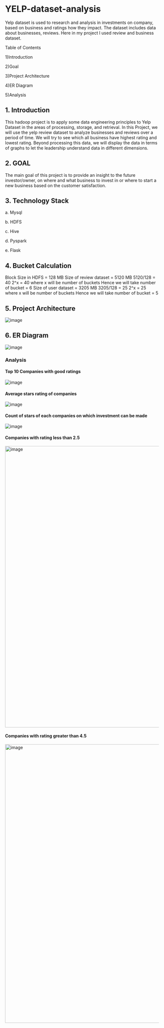 # YELP-dataset-analysis

Yelp dataset is used to research and analysis in investments on company, based on business and ratings how they impact. The dataset includes data about businesses, reviews. Here in my project I used review and business dataset.

Table of Contents

1)Introduction

2)Goal

3)Project Architecture

4)ER Diagram

5)Analysis

<h2>1. Introduction</h2>

This hadoop project is to apply some data engineering principles to Yelp Dataset in the areas of processing, storage, and retrieval. In this Project, we will use the yelp review dataset to analyze businesses and reviews over a period of time. We will try to see which all business have highest rating and lowest rating. Beyond processing this data, we will display the data in terms of graphs to let the leadership understand data in different dimensions.

<h2>2. GOAL</h2>

The main goal of this project is to provide an insight to the future investor/owner, on where and what business to invest in or where to start a new business based on the customer satisfaction.

<h2>3. Technology Stack</h2>

a. Mysql

b. HDFS 

c. Hive 

d. Pyspark 

e. Flask

<h2>4. Bucket Calculation</h2>

Block Size in HDFS = 128 MB Size of review dataset = 5120 MB 5120/128 = 40 2^x = 40 where x will be number of buckets Hence we will take number of bucket = 6 Size of user dataset = 3205 MB 3205/128 = 25 2^x = 25 where x will be number of buckets Hence we will take number of bucket = 5

<h2>5. Project Architecture</h2>

![image](https://user-images.githubusercontent.com/100192167/159221457-c66f7ed4-3429-46eb-8f92-71cb4372e8b8.png)


<h2>6. ER Diagram</h2>


![image](https://user-images.githubusercontent.com/100192167/159221478-76e29e29-176c-41de-b690-4507d594d1a5.png)


<h3>Analysis</h3>

<h4>Top 10 Companies with good ratings</h4>


![image](https://user-images.githubusercontent.com/100192167/159221502-0fa60b0e-84e3-41b0-a637-3e097bab6640.png)


<h4>Average stars rating of companies</h4>

![image](https://user-images.githubusercontent.com/100192167/159221524-f5a2c116-18ff-43f4-a22d-359df139106a.png)

<h4>Count of stars of each companies on which investment can be made</h4>

![image](https://user-images.githubusercontent.com/100192167/159221556-6f937936-505d-4a3b-ac3e-ca9b11a75690.png)

<h4>Companies with rating less than 2.5 </h4>

<img width="922" alt="image" src="https://user-images.githubusercontent.com/100192167/159222127-bf85fefb-f6f2-4503-8d5f-3a093cac1415.png">

<h4>Companies with rating greater than 4.5 </h4>

<img width="913" alt="image" src="https://user-images.githubusercontent.com/100192167/159222216-f21bbcbd-82b2-4453-bc84-41070b81e1d5.png">



